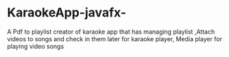 # KaraokeApp-javafx-
A Pdf to playlist creator of karaoke app that has managing playlist ,Attach videos to songs and check in them later for karaoke player, Media player for playing video songs

